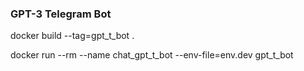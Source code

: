 ### GPT-3 Telegram Bot

docker build --tag=gpt_t_bot .

docker run --rm --name chat_gpt_t_bot --env-file=env.dev gpt_t_bot

